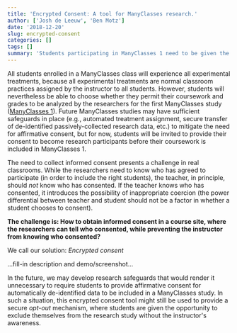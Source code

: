 ```yaml
---
title: 'Encrypted Consent: A tool for ManyClasses research.'
author: ['Josh de Leeuw', 'Ben Motz']
date: '2018-12-20'
slug: encrypted-consent
categories: []
tags: []
summary: 'Students participating in ManyClasses 1 need to be given the option to provide informed consent, but ideally instructors should not know which students have consented to participate. We created a tool to enable encrypted consent.'
---
```


All students enrolled in a ManyClasses class will experience all experimental treatments, because all experimental treatments are normal classroom practices assigned by the instructor to all students.  However, students will nevertheless be able to choose whether they permit their coursework and grades to be analyzed by the researchers for the first ManyClasses study ([ManyClasses 1](../projects/many-classes-1/)).  Future ManyClasses studies may have sufficient safeguards in place (e.g., automated treatment assignment, secure transfer of de-identified passively-collected research data, etc.) to mitigate the need for affirmative consent, but for now, students will be invited to provide their consent to become research participants before their coursework is included in ManyClasses 1.

The need to collect informed consent presents a challenge in real classrooms.  While the researchers need to know who has agreed to participate (in order to include the right students), the teacher, in principle, should _not_ know who has consented.  If the teacher knows who has consented, it introduces the possibility of inappropriate coercion (the power differential between teacher and student should not be a factor in whether a student chooses to consent).

**The challenge is: How to obtain informed consent in a course site, where the researchers can tell who consented, while preventing the instructor from knowing who consented?**

We call our solution: *Encrypted consent*

...fill-in description and demo/screenshot...

In the future, we may develop research safeguards that would render it unnecessary to require students to provide affirmative consent for automatically de-identified data to be included in a ManyClasses study.  In such a situation, this encrypted consent tool might still be used to provide a secure *opt-out* mechanism, where students are given the opportunity to exclude themselves from the research study without the instructor's awareness.

